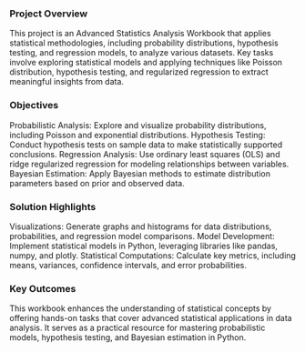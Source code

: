 ### Project Overview

This project is an Advanced Statistics Analysis Workbook that applies statistical methodologies, including probability distributions, hypothesis testing, and regression models, to analyze various datasets. Key tasks involve exploring statistical models and applying techniques like Poisson distribution, hypothesis testing, and regularized regression to extract meaningful insights from data.

### Objectives

Probabilistic Analysis: Explore and visualize probability distributions, including Poisson and exponential distributions.
Hypothesis Testing: Conduct hypothesis tests on sample data to make statistically supported conclusions.
Regression Analysis: Use ordinary least squares (OLS) and ridge regularized regression for modeling relationships between variables.
Bayesian Estimation: Apply Bayesian methods to estimate distribution parameters based on prior and observed data.

### Solution Highlights

Visualizations: Generate graphs and histograms for data distributions, probabilities, and regression model comparisons.
Model Development: Implement statistical models in Python, leveraging libraries like pandas, numpy, and plotly.
Statistical Computations: Calculate key metrics, including means, variances, confidence intervals, and error probabilities.

### Key Outcomes

This workbook enhances the understanding of statistical concepts by offering hands-on tasks that cover advanced statistical applications in data analysis. It serves as a practical resource for mastering probabilistic models, hypothesis testing, and Bayesian estimation in Python.
